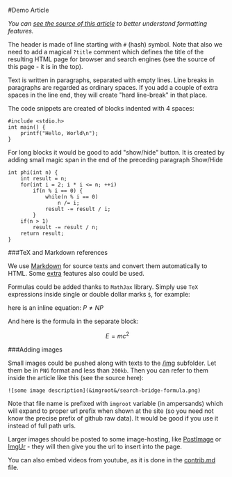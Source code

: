 <!--?title Demo Article-->

#Demo Article

_You can [see the source of this article](https://raw.githubusercontent.com/e-maxx-eng/e-maxx-eng/master/src/demo-article.md) to better understand formatting features._

The header is made of line starting with `#` (hash) symbol. Note that also we need to add a magical `?title` comment which
defines the title of the resulting HTML page for browser and search engines (see the source of this page - it is in the top).

Text is written in paragraphs, separated with empty lines. Line breaks in paragraphs are regarded as ordinary spaces. If you
add a couple of extra spaces in the line end, they will create "hard line-break" in that place.

The code snippets are created of blocks indented with 4 spaces:

    #include <stdio.h>
    int main() {
        printf("Hello, World\n");
    }
    
For long blocks it would be good to add "show/hide" button. It is created by adding small magic span in the end of
the preceding paragraph <span class="toggle-code">Show/Hide</span>

	int phi(int n) {
		int result = n;
		for(int i = 2; i * i <= n; ++i)
			if(n % i == 0) {
				while(n % i == 0)
					n /= i;
				result -= result / i;
			}
		if(n > 1)
			result -= result / n;
		return result;
	}

###TeX and Markdown references

We use [Markdown](https://daringfireball.net/projects/markdown) for source texts and
convert them automatically to HTML.
Some [extra](https://michelf.ca/projects/php-markdown/extra/) features also could be used.

Formulas could be added thanks to `MathJax` library. Simply use `TeX` expressions inside single or double dollar marks `$`, for example:

here is an inline equation: $P \ne NP$

And here is the formula in the separate block:

$$E = mc^{2}$$

###Adding images

Small images could be pushed along with texts to the [/img](https://github.com/e-maxx-eng/e-maxx-eng/tree/master/img) subfolder. Let them be in `PNG` format and less than `200kb`. Then you can refer to them inside the article like this (see the source here):

    ![some image description](&imgroot&/search-bridge-formula.png)

Note that file name is prefixed with `imgroot` variable (in ampersands) which will expand to proper url prefix when shown at the site (so you need not know the precise prefix of github raw data). It would be good if you use it instead of full path urls.

Larger images should be posted to some image-hosting, like [PostImage](http://postimage.org) or [ImgUr](http://imgur.com/) - they will then give you the url to insert into the page.

You can also embed videos from youtube, as it is done in the [contrib.md](./contrib.html) file.

